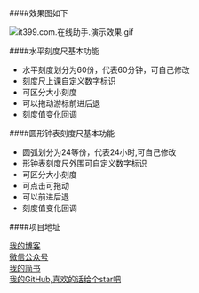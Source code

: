 ####效果图如下

![it399.com.在线助手.演示效果.gif](https://upload-images.jianshu.io/upload_images/2704327-4434c21d65839315.gif?imageMogr2/auto-orient/strip)


####水平刻度尺基本功能
* 水平刻度划分为60份，代表60分钟，可自己修改
* 刻度尺上课自定义数字标识
* 可区分大小刻度
* 可以拖动游标前进后退
* 刻度值变化回调

####圆形钟表刻度尺基本功能
* 圆弧划分为24等份，代表24小时,可自己修改
* 形钟表刻度尺外围可自定义数字标识
* 可区分大小刻度
* 可点击可拖动
* 可以前进后退
* 刻度值变化回调

####项目地址

[我的博客](http://blog.csdn.net/e_inch_photo)<br>
[微信公众号](https://mp.weixin.qq.com/s?__biz=MjM5NjU2OTE0OQ==&mid=2247483755&idx=1&sn=1f1612fdb0e5ce1edcd4e13a800e2aef&chksm=a6e608399191812fcde0e2be56d9c78425f908c9f6d2fe99e10e6dd2a8523c79bf821ba90ff7rd)	<br>
[我的简书](http://www.jianshu.com/u/303ec9abdc08)<br>
[我的GitHub,喜欢的话给个star吧](https://github.com/chenshouyin)